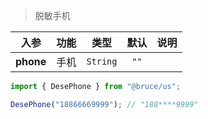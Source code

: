 > 脱敏手机

入参|功能|类型|默认|说明
:-:|:-:|:-:|:-:|-
**phone**|手机|`String`|`""`

```js
import { DesePhone } from "@bruce/us";

DesePhone("18866669999"); // "188****9999"
```